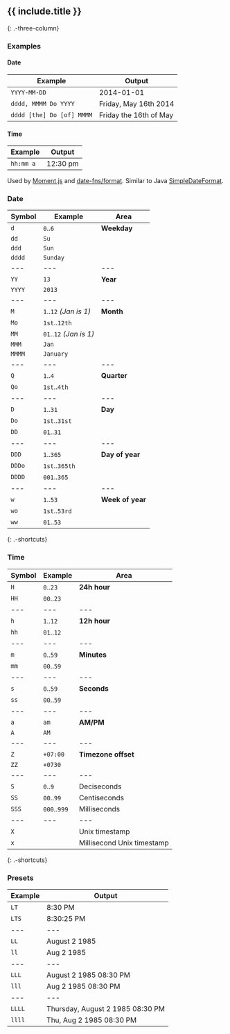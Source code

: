 ## {{ include.title }}
{: .-three-column}

### Examples

#### Date

| Example                   | Output                 |
| ------------------------- | ---------------------- |
| `YYYY-MM-DD`              | 2014-01-01             |
| `dddd, MMMM Do YYYY`      | Friday, May 16th 2014  |
| `dddd [the] Do [of] MMMM` | Friday the 16th of May |

#### Time

| Example   | Output   |
| --------- | -------- |
| `hh:mm a` | 12:30 pm |

Used by [Moment.js](http://momentjs.com/docs/#/displaying/) and [date-fns/format](https://date-fns.org/v1.28.5/docs/format). Similar to Java [SimpleDateFormat](https://docs.oracle.com/javase/7/docs/api/java/text/SimpleDateFormat.html).

### Date

| Symbol | Example                 | Area             |
| ---    | ---                     | ---              |
| `d`    | `0`..`6`                | **Weekday**      |
| `dd`   | `Su`                    |                  |
| `ddd`  | `Sun`                   |                  |
| `dddd` | `Sunday`                |                  |
| ---    | ---                     | ---              |
| `YY`   | `13`                    | **Year**         |
| `YYYY` | `2013`                  |                  |
| ---    | ---                     | ---              |
| `M`    | `1`..`12` _(Jan is 1)_  | **Month**        |
| `Mo`   | `1st`..`12th`           |                  |
| `MM`   | `01`..`12` _(Jan is 1)_ |                  |
| `MMM`  | `Jan`                   |                  |
| `MMMM` | `January`               |                  |
| ---    | ---                     | ---              |
| `Q`    | `1`..`4`                | **Quarter**      |
| `Qo`   | `1st`..`4th`            |                  |
| ---    | ---                     | ---              |
| `D`    | `1`..`31`               | **Day**          |
| `Do`   | `1st`..`31st`           |                  |
| `DD`   | `01`..`31`              |                  |
| ---    | ---                     | ---              |
| `DDD`  | `1`..`365`              | **Day of year**  |
| `DDDo` | `1st`..`365th`          |                  |
| `DDDD` | `001`..`365`            |                  |
| ---    | ---                     | ---              |
| `w`    | `1`..`53`               | **Week of year** |
| `wo`   | `1st`..`53rd`           |                  |
| `ww`   | `01`..`53`              |                  |
{: .-shortcuts}

### Time

| Symbol | Example      | Area                       |
| ---    | ---          | ---                        |
| `H`    | `0`..`23`    | **24h hour**               |
| `HH`   | `00`..`23`   |                            |
| ---    | ---          | ---                        |
| `h`    | `1`..`12`    | **12h hour**               |
| `hh`   | `01`..`12`   |                            |
| ---    | ---          | ---                        |
| `m`    | `0`..`59`    | **Minutes**                |
| `mm`   | `00`..`59`   |                            |
| ---    | ---          | ---                        |
| `s`    | `0`..`59`    | **Seconds**                |
| `ss`   | `00`..`59`   |                            |
| ---    | ---          | ---                        |
| `a`    | `am`         | **AM/PM**                  |
| `A`    | `AM`         |                            |
| ---    | ---          | ---                        |
| `Z`    | `+07:00`     | **Timezone offset**        |
| `ZZ`   | `+0730`      |                            |
| ---    | ---          | ---                        |
| `S`    | `0`..`9`     | Deciseconds                |
| `SS`   | `00`..`99`   | Centiseconds               |
| `SSS`  | `000`..`999` | Milliseconds               |
| ---    | ---          | ---                        |
| `X`    |              | Unix timestamp             |
| `x`    |              | Millisecond Unix timestamp |
{: .-shortcuts}

### Presets

| Example | Output                           |
| ------- | -------------------------------- |
| `LT`    | 8:30 PM                          |
| `LTS`   | 8:30:25 PM                       |
| ---     | ---                              |
| `LL`    | August 2 1985                    |
| `ll`    | Aug 2 1985                       |
| ---     | ---                              |
| `LLL`   | August 2 1985 08:30 PM           |
| `lll`   | Aug 2 1985 08:30 PM              |
| ---     | ---                              |
| `LLLL`  | Thursday, August 2 1985 08:30 PM |
| `llll`  | Thu, Aug 2 1985 08:30 PM         |
